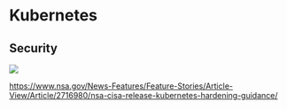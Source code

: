 # Kubernetes

## Security

![](Images/2021-08-09/nsa-cisa-release-kubernetes-hardening-guidance)

https://www.nsa.gov/News-Features/Feature-Stories/Article-View/Article/2716980/nsa-cisa-release-kubernetes-hardening-guidance/

